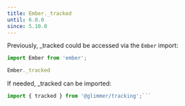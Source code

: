 ```yaml
---
title: Ember._tracked
until: 6.0.0
since: 5.10.0
---
```



Previously, _tracked could be accessed via the `Ember` import:
```js
import Ember from 'ember';

Ember._tracked
```

 If needed, _tracked can be imported:
```js
import { tracked } from '@glimmer/tracking';```
